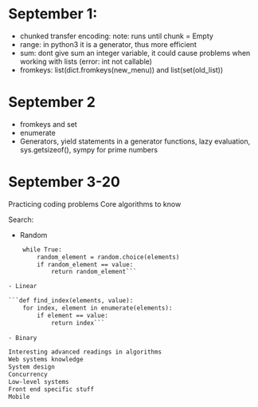 # September 1:
- chunked transfer encoding: note: runs until chunk = Empty
- range: in python3 it is a generator, thus more efficient
- sum: dont give sum an integer variable, it could cause problems when working with lists (error: int not callable)
- fromkeys: list(dict.fromkeys(new_menu)) and list(set(old_list))

# September 2
- fromkeys and set
- enumerate
- Generators, yield statements in a generator functions, lazy evaluation, sys.getsizeof(), sympy for prime numbers

# September 3-20
Practicing coding problems
Core algorithms to know

Search:
- Random

```def find(elements, value):
    while True:
        random_element = random.choice(elements)
        if random_element == value:
            return random_element```

- Linear

```def find_index(elements, value):
    for index, element in enumerate(elements):
        if element == value:
            return index```
            
- Binary

Interesting advanced readings in algorithms
Web systems knowledge
System design
Concurrency
Low-level systems
Front end specific stuff
Mobile
